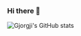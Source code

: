 ### Hi there 👋
![Gjorgji's GitHub stats](https://github-readme-stats-eta-eight-63.vercel.app/api?username=GjorgjiKirovski&show_icons=true&theme=transparent&show=reviews,prs_merged,prs_merged_percentage&hide=stars)

<!--
**GjorgjiKirovski/GjorgjiKirovski** is a ✨ _special_ ✨ repository because its `README.md` (this file) appears on your GitHub profile.

Here are some ideas to get you started:

- 🔭 I’m currently working on ...
- 🌱 I’m currently learning ...
- 👯 I’m looking to collaborate on ...
- 🤔 I’m looking for help with ...
- 💬 Ask me about ...
- 📫 How to reach me: ...
- ⚡ Fun fact: ...
-->
